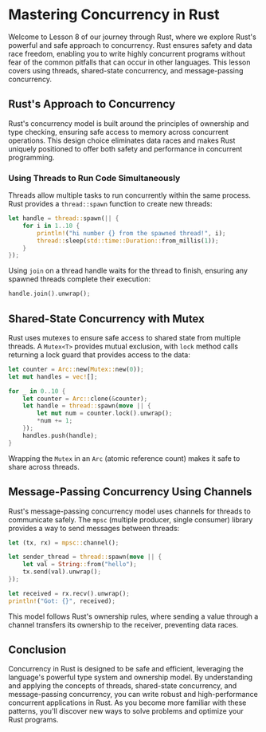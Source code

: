# Mastering Concurrency in Rust

Welcome to Lesson 8 of our journey through Rust, where we explore Rust's powerful and safe approach to concurrency. Rust ensures safety and data race freedom, enabling you to write highly concurrent programs without fear of the common pitfalls that can occur in other languages. This lesson covers using threads, shared-state concurrency, and message-passing concurrency.

## Rust's Approach to Concurrency

Rust's concurrency model is built around the principles of ownership and type checking, ensuring safe access to memory across concurrent operations. This design choice eliminates data races and makes Rust uniquely positioned to offer both safety and performance in concurrent programming.

### Using Threads to Run Code Simultaneously

Threads allow multiple tasks to run concurrently within the same process. Rust provides a `thread::spawn` function to create new threads:

```rust
let handle = thread::spawn(|| {
    for i in 1..10 {
        println!("hi number {} from the spawned thread!", i);
        thread::sleep(std::time::Duration::from_millis(1));
    }
});
```

Using `join` on a thread handle waits for the thread to finish, ensuring any spawned threads complete their execution:

```rust
handle.join().unwrap();
```

## Shared-State Concurrency with Mutex

Rust uses mutexes to ensure safe access to shared state from multiple threads. A `Mutex<T>` provides mutual exclusion, with `lock` method calls returning a lock guard that provides access to the data:

```rust
let counter = Arc::new(Mutex::new(0));
let mut handles = vec![];

for _ in 0..10 {
    let counter = Arc::clone(&counter);
    let handle = thread::spawn(move || {
        let mut num = counter.lock().unwrap();
        *num += 1;
    });
    handles.push(handle);
}
```

Wrapping the `Mutex` in an `Arc` (atomic reference count) makes it safe to share across threads.

## Message-Passing Concurrency Using Channels

Rust's message-passing concurrency model uses channels for threads to communicate safely. The `mpsc` (multiple producer, single consumer) library provides a way to send messages between threads:

```rust
let (tx, rx) = mpsc::channel();

let sender_thread = thread::spawn(move || {
    let val = String::from("hello");
    tx.send(val).unwrap();
});

let received = rx.recv().unwrap();
println!("Got: {}", received);
```

This model follows Rust's ownership rules, where sending a value through a channel transfers its ownership to the receiver, preventing data races.

## Conclusion

Concurrency in Rust is designed to be safe and efficient, leveraging the language's powerful type system and ownership model. By understanding and applying the concepts of threads, shared-state concurrency, and message-passing concurrency, you can write robust and high-performance concurrent applications in Rust. As you become more familiar with these patterns, you'll discover new ways to solve problems and optimize your Rust programs.